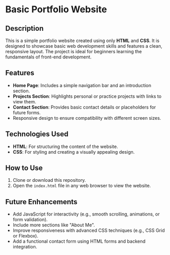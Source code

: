 # Basic Portfolio Website

## Description
This is a simple portfolio website created using only **HTML** and **CSS**. It is designed to showcase basic web development skills and features a clean, responsive layout. The project is ideal for beginners learning the fundamentals of front-end development.

## Features
- **Home Page**: Includes a simple navigation bar and an introduction section.
- **Projects Section**: Highlights personal or practice projects with links to view them.
- **Contact Section**: Provides basic contact details or placeholders for future forms.
- Responsive design to ensure compatibility with different screen sizes.

## Technologies Used
- **HTML**: For structuring the content of the website.
- **CSS**: For styling and creating a visually appealing design.

## How to Use
1. Clone or download this repository.
2. Open the `index.html` file in any web browser to view the website.

## Future Enhancements
- Add JavaScript for interactivity (e.g., smooth scrolling, animations, or form validation).
- Include more sections like "About Me".
- Improve responsiveness with advanced CSS techniques (e.g., CSS Grid or Flexbox).
- Add a functional contact form using HTML forms and backend integration.
